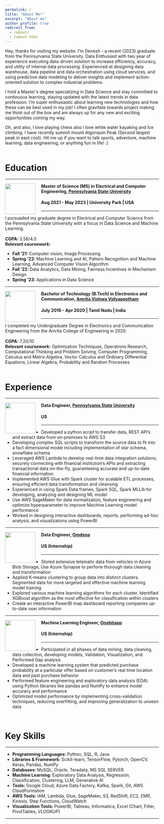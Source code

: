 ```yaml
---
permalink: /
title: "About Me!"
excerpt: "About me"
author_profile: true
redirect_from: 
  - /about/
  - /about.html
---
```

Hey, thanks for visiting my website. I’m Denesh - a recent (2023) graduate from the Pennsylvania State University. Data Enthusiast with two year of experience executing data-driven solution to increase efficiency, accuracy, and utility of internal data processing. Experienced at designing data warehouse, data pipeline and data orchestration using cloud services, and using predictive data modeling to deliver insights and implement action-oriented solution to complex industrial problems.

I hold a Master's degree specializing in Data Science and stay committed to continuous learning, staying updated with the latest trends in data profession. I’m super enthusiastic about learning new technologies and how these can be best used in my job! I often gravitate towards project making me think out of the box and am always up for any new and exciting opportunities coming my way.

Oh, and also, I love playing chess also I love white water kayaking and Ice climbing. I have recently summit mount Algonquin Peak (Second largest peak in east cost). Hit me up if you want to talk sports, adventure, machine learning, data engineering, or anything fun in life! :) 
<br> <br>
# Education
-----
<img align="left" height="100" width="100" src="http://deneshkumarmn.github.io/ds/images/pennstate.png" style="padding-right:15px">

**Master of Science (MS) in Electrical and Computer Engineering, [Pennsylvania State University](https://www.psu.edu/)**
#### Aug 2021 - May 2023 | University Park | USA

-----
I pursuaded my graduate degree in Electrical and Computer Science from the Pennsylvania State University with a focus in Data Science and Machine Learning. <br> <br>
<strong>CGPA: </strong> 3.56/4.0 <br>
<strong>Relevant coursework:</strong>
* <strong>Fall ‘21: </strong>Computer vision, Image Processing <br>
* <strong>Spring ‘22: </strong>Machine Learning and AI, Pattern Recognition and Machine Learning, Advanced Computer Vision Algorithm <br>
* <strong>Fall ‘22: </strong>Data Analytics, Data Mining, Fairness Incentives in Mechanism Design <br>
* <strong>Spring ‘23: </strong>Applications in Data Science  <br>

-----
<img align="left" height="100" width="100" src="http://deneshkumarmn.github.io/ds/images/amrita.png" style="padding-right:15px">

**Bachelor of Technology (B.Tech) in Electronics and Communication, [Amrita Vishwa Vidyapeetham](https://www.amrita.edu/)**
#### July 2016 - Apr 2020 | Tamil Nadu | India

-----
I completed my Undergraduate Degree in Electronics and Communication Engineering from the Amrita College of Engineering in 2020. <br> <br>
<strong>CGPA:</strong> 7.20/10 <br> 
<strong>Relevant coursework:</strong> Optimization Techniques, Operations Research, Computational Thinking and Problem Solving, Computer Programming, Calculus and Matrix Algebra, Vector Calculus and Ordinary Differential Equations, Linear Algebra, Probability and Random Processes<br>
<br>
# Experience
-----
<img align="left" height="100" width="100" src="http://deneshkumarmn.github.io/ds/images/pennstate.png" style="padding-right:15px">

**Data Engineer, [Pennsylvania State University](https://www.psu.edu/)** 
#### US
----- 
*	Developed a python script to transfer data, REST API’s and extract data from on-premises to AWS S3
*	Developing complex SQL scripts to transform the source data to fit into a fact dimensional model including implementation
of star schema, snowflake schema
*	Leveraged AWS Lambda to develop real-time data integration solutions, securely connecting with financial institution’s APIs
and extracting transactional data on-the-fly, guaranteeing accurate and up-to-date financial information
*	Implemented AWS Glue with Spark cluster for scalable ETL processes, ensuring efficient data transformation and cleansing
*	Experienced in using Spark Data frames, Spark SQL, Spark MLLib for developing, analyzing and designing ML model
*	Use AWS SageMaker for data normalization, feature engineering and optimize hyperparameter to improve Machine Learning
model performance
*	Worked in designing interactive dashboards, reports, performing ad-hoc analysis, and visualizations using PowerBI

-----
<img align="left" height="100" width="100" src="http://deneshkumarmn.github.io/ds/images/omdena.jpg" style="padding-right:15px">

**Data Engineer, [Omdena](https://omdena.com/)** 
#### US (Internship)
-----
*	Stored extensive telematic data from vehicles in Azure Blob Storage, Use Azure Synapse to perform thorough data cleaning
and transformation
*	Applied K-means clustering to group data into distinct clusters. Segmented data for more targeted and effective machine
learning model training
* Explored various machine learning algorithms for each cluster. Identified XGBoost algorithm as the most effective for
classification within clusters
* Create an interactive PowerBI map dashboard reporting companies up-to-date user information

-----
<img align="left" height="100" width="100" src="http://deneshkumarmn.github.io/ds/images/onebit.png" style="padding-right:15px">

**Machine Learning Engineer, [Onebitapp](https://onebitapp.com)** 
#### US (Internship)
-----
*	Participated in all phases of data mining, data cleaning, data collection, developing models, Validation, Visualization, and
Performed Gap analysis
* Developed a machine learning system that predicted purchase probability at a particular offer based on customer’s real time
location data and past purchase behavior
* Performed feature engineering and exploratory data analysis (EDA) using Python libraries like pandas and NumPy to enhance
model accuracy and performance
* Optimized model performance by implementing cross-validation techniques, reducing overfitting, and improving generalization
to unseen data
<br>

# Key Skills
----
* <strong> Programming Languages: </strong>  Python, SQL, R, Java <br>
* <strong> Libraries & Framework: </strong> Scikit-learn, TensorFlow, Pytorch, OpenCV, Keras, Pandas, NumPy <br>
* <strong> Databases: </strong> MySQL, Oracle, Teradata, MS SQL SERVER <br>
* <strong> Machine Learning: </strong> Exploratory Data Analysis, Regression, Classification, Clustering, LLM, Generative AI <br>
* <strong> Tools: </strong> Google Cloud, Azure Data Factory, Kafka, Spark, Git, AWS CloudFormation <br>
* <strong> AWS Tools: </strong> IAM, Lambda, Glue, SageMaker, S3, RedShift, EC2, EMR, Kinesis, Step Functions, CloudWatch <br>
* <strong> Visualization Tools: </strong>  PowerBI, Tableau, Informatica, Excel (Chart, Filter, PivotTables, VLOOKUP) <br>

----
